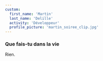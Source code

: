 ```yaml
---
custom:
  first_name: 'Martin'
  last_name: 'Delille'
  activity: 'Développeur'
  profile_picture: 'martin_soiree_clip.jpg'
---
```


### Que fais-tu dans la vie

Rien.
